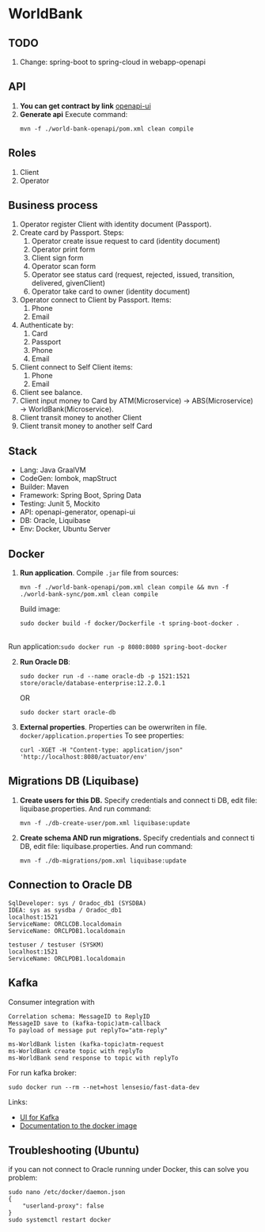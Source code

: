 WorldBank
===

TODO
---
1. Change: spring-boot to spring-cloud in webapp-openapi

API 
---
1. <b>You can get contract by link</b> [openapi-ui](http://localhost:8080/swagger-ui/index.html?configUrl=/v3/api-docs/swagger-config)
2. <b>Generate api</b> Execute command: 
    ```
    mvn -f ./world-bank-openapi/pom.xml clean compile
    ```

Roles
---
1. Client
2. Operator

Business process
---
1. Operator register Client with identity document (Passport).
2. Create card by Passport. Steps:
   1. Operator create issue request to card (identity document)
   2. Operator print form
   3. Client sign form
   4. Operator scan form
   5. Operator see status card (request, rejected, issued, transition, delivered, givenClient)
   5. Operator take card to owner (identity document)
3. Operator connect to Client by Passport. Items:
   1. Phone 
   2. Email 
4. Authenticate by:
   1. Card 
   2. Passport
   3. Phone 
   3. Email
5. Client connect to Self Client items:
   1. Phone
   2. Email
6. Client see balance.
7. Client input money to Card by ATM(Microservice) -> ABS(Microservice) -> WorldBank(Microservice).
8. Client transit money to another Client
9. Client transit money to another self Card

Stack
---
* Lang: Java GraalVM
* CodeGen: lombok, mapStruct
* Builder: Maven
* Framework: Spring Boot, Spring Data
* Testing: Junit 5, Mockito
* API: openapi-generator, openapi-ui
* DB: Oracle, Liquibase
* Env: Docker, Ubuntu Server

Docker
---
1. <b>Run application</b>. Compile ```.jar``` file from sources:
    ```
    mvn -f ./world-bank-openapi/pom.xml clean compile && mvn -f ./world-bank-sync/pom.xml clean compile
    ```
    Build image:
   ```
   sudo docker build -f docker/Dockerfile -t spring-boot-docker .
   ```
<br>Run application:```sudo docker run -p 8080:8080 spring-boot-docker```

2. <b>Run Oracle DB</b>: 
    ```
    sudo docker run -d --name oracle-db -p 1521:1521 store/oracle/database-enterprise:12.2.0.1
    ```
   OR
   ```
   sudo docker start oracle-db
   ```
3. <b>External properties</b>.
Properties can be owerwriten in file.
```docker/application.properties```
To see properties:
    ```
    curl -XGET -H "Content-type: application/json" 'http://localhost:8080/actuator/env'
    ```

Migrations DB (Liquibase)
------
1. <b>Create users for this DB.</b>
Specify credentials and connect ti DB, edit file: liquibase.properties.
And run command:
   ```
   mvn -f ./db-create-user/pom.xml liquibase:update
   ```
2. <b>Create schema AND run migrations.</b> Specify credentials and connect ti DB, edit file: liquibase.properties.
And run command:
   ```
   mvn -f ./db-migrations/pom.xml liquibase:update
   ```
   
Connection to Oracle DB
---
```
SqlDeveloper: sys / Oradoc_db1 (SYSDBA)
IDEA: sys as sysdba / Oradoc_db1 
localhost:1521
ServiceName: ORCLCDB.localdomain
ServiceName: ORCLPDB1.localdomain
```
```
testuser / testuser (SYSKM)
localhost:1521
ServiceName: ORCLPDB1.localdomain
```

Kafka
---
Consumer integration with
```
Correlation schema: MessageID to ReplyID
MessageID save to (kafka-topic)atm-callback
To payload of message put replyTo="atm-reply"

ms-WorldBank listen (kafka-topic)atm-request
ms-WorldBank create topic with replyTo
ms-WorldBank send response to topic with replyTo
```

For run kafka broker:
```
sudo docker run --rm --net=host lensesio/fast-data-dev
```
Links:
- [UI for Kafka](http://127.0.0.1:3030/)
- [Documentation to the docker image](https://github.com/lensesio/fast-data-dev)

Troubleshooting (Ubuntu)
---
if you can not connect to Oracle running under Docker, this can solve you problem:
```
sudo nano /etc/docker/daemon.json 
{
    "userland-proxy": false
}
sudo systemctl restart docker
```